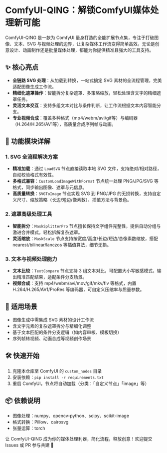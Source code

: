 # ComfyUI-QING：解锁ComfyUI媒体处理新可能

ComfyUI-QING 是一款为 ComfyUI 量身打造的全能扩展节点集，专注于打破图像、文本、SVG 与视频处理的边界，让复杂媒体工作流变得简单高效。无论是创意设计、动画制作还是批量媒体处理，都能为你提供精准且强大的工具支持。


## ✨ 核心亮点

- **全链路 SVG 处理**：从加载到转换，一站式搞定 SVG 素材的全流程管理，完美适配图像生成工作流。
- **精细化遮罩操作**：智能拆分复杂遮罩、多策略缩放，轻松处理含文字的精细遮罩任务。
- **灵活文本交互**：支持多组文本对比与条件判断，让工作流根据文本内容智能分支。
- **专业视频合成**：覆盖多种格式（mp4/webm/avi/gif等）与编码器（H.264/H.265/AV1等），高质量合成序列帧与动画。


## 🚀 功能模块详解

### 1. SVG 全流程解决方案
- **精准加载**：通过 `LoadSVG` 节点直接读取本地 SVG 文件，支持绝对/相对路径，自动校验格式有效性。
- **多格式兼容**：`CustomLoadImageWithFormat` 节点统一处理 PNG/JPG/SVG 等格式，同步输出图像、遮罩与元信息。
- **高质量转换**：`SVGToImage` 节点实现 SVG 到 PNG/JPG 的无损转换，支持自定义尺寸、缩放策略（长边/短边/像素数）、插值方法与背景色。


### 2. 遮罩高级处理工具
- **智能拆分**：`MaskSplitterPro` 节点擅长保持文字组件完整性，提供自动分组与激进合并模式，轻松拆解复杂遮罩。
- **灵活缩放**：`MaskScale` 节点支持按宽度/高度/长边/短边/总像素数缩放，搭配 nearest/bilinear/lanczos 等插值算法，细节无损。


### 3. 文本与视频处理能力
- **文本比较**：`TextCompare` 节点支持 3 组文本对比，可配置大小写敏感模式，输出精准匹配结果，适配条件分支场景。
- **视频合成**：支持 mp4/webm/avi/mov/gif/mkv/flv 等格式，内置 H.264/H.265/AV1/ProRes 等编码器，可自定义压缩率与质量参数。


## 🎯 适用场景

- 图像生成中需集成 SVG 素材的设计工作流
- 含文字元素的复杂遮罩拆分与精细化调整
- 基于文本匹配的条件分支逻辑（如内容审核、模板切换）
- 序列帧转视频、动画合成等视频创作场景


## 🛠️ 快速开始

1. 克隆本仓库至 ComfyUI 的 `custom_nodes` 目录
2. 安装依赖：`pip install -r requirements.txt`
3. 重启 ComfyUI，节点将自动加载（分类：「自定义节点」「image」等）


## 📦 依赖说明

- 图像处理：numpy、opencv-python、scipy、scikit-image
- 格式转换：Pillow、cairosvg
- 张量运算：torch


让 ComfyUI-QING 成为你的媒体处理利器，简化流程，释放创意！欢迎提交 Issues 或 PR 参与共建 🌟
